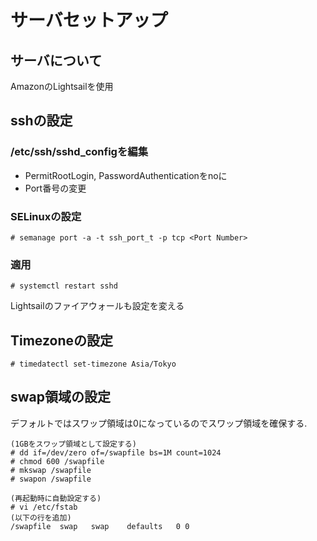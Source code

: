 # サーバセットアップ
## サーバについて
AmazonのLightsailを使用

## sshの設定
### /etc/ssh/sshd_configを編集
* PermitRootLogin, PasswordAuthenticationをnoに
* Port番号の変更

### SELinuxの設定
```
# semanage port -a -t ssh_port_t -p tcp <Port Number>
```

### 適用
```
# systemctl restart sshd
```
Lightsailのファイアウォールも設定を変える

## Timezoneの設定
```
# timedatectl set-timezone Asia/Tokyo
```

## swap領域の設定
デフォルトではスワップ領域は0になっているのでスワップ領域を確保する.
```
(1GBをスワップ領域として設定する)
# dd if=/dev/zero of=/swapfile bs=1M count=1024
# chmod 600 /swapfile
# mkswap /swapfile
# swapon /swapfile

(再起動時に自動設定する)
# vi /etc/fstab
(以下の行を追加)
/swapfile  swap   swap    defaults   0 0
```
